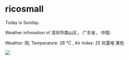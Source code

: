 # ricosmall

Today is Sunday.

Weather infomation of 深圳市南山区， 广东省， 中国: 

Weather: 阴, Temperature: 28 ℃ , Air Index: 25 优雷电 黄色

<img src="https://github-readme-stats.vercel.app/api?username=ricosmall&show_icons=true" />
